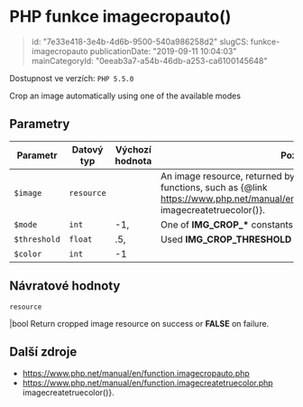 PHP funkce imagecropauto()
==========================

> id: "7e33e418-3e4b-4d6b-9500-540a986258d2"
> slugCS: funkce-imagecropauto
> publicationDate: "2019-09-11 10:04:03"
> mainCategoryId: "0eeab3a7-a54b-46db-a253-ca6100145648"

Dostupnost ve verzích: `PHP 5.5.0`

Crop an image automatically using one of the available modes


Parametry
--------------

| Parametr | Datový typ | Výchozí hodnota | Poznámka |
|-----|-----|-----|-----|
| `$image` | `resource` |  | An image resource, returned by one of the image creation functions, such as {@link https://www.php.net/manual/en/function.imagecreatetruecolor.php imagecreatetruecolor()}. |
| `$mode` | `int` | -1, | One of <b>IMG_CROP_*</b> constants. |
| `$threshold` | `float` | .5, | Used <b>IMG_CROP_THRESHOLD</b> mode. |
| `$color` | `int` | -1 |  |


Návratové hodnoty
----------------

`resource`

|bool Return cropped image resource on success or <b>FALSE</b> on failure.

Další zdroje
------------


- https://www.php.net/manual/en/function.imagecropauto.php
- https://www.php.net/manual/en/function.imagecreatetruecolor.php imagecreatetruecolor()}.
</p>

